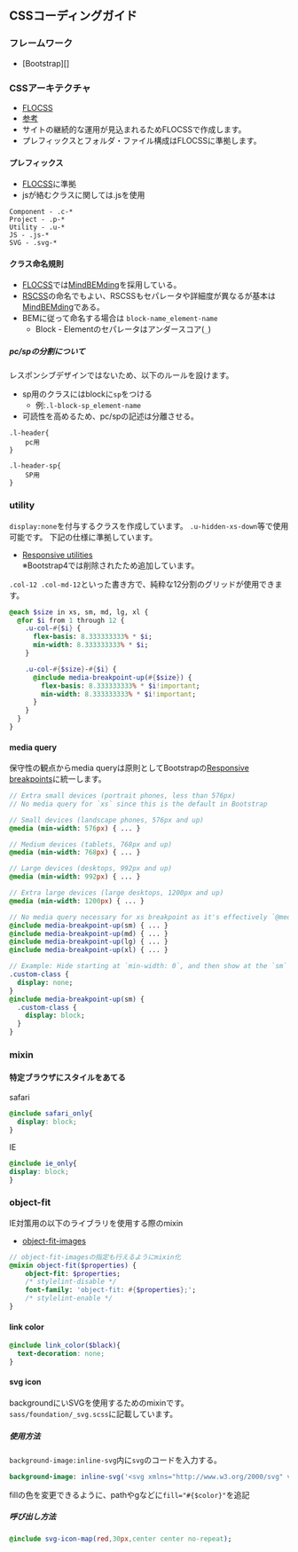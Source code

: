 ## CSSコーディングガイド

### フレームワーク
- [Bootstrap][]

### CSSアーキテクチャ
  - [FLOCSS][]
  - [参考](https://qiita.com/Atsss/items/4f9d98fb1d0546539c09)
  - サイトの継続的な運用が見込まれるためFLOCSSで作成します。
  - プレフィックスとフォルダ・ファイル構成はFLOCSSに準拠します。

#### プレフィックス
- [FLOCSS][]に準拠
- jsが絡むクラスに関しては.jsを使用

```
Component - .c-*
Project - .p-*
Utility - .u-*
JS - .js-*
SVG - .svg-*
```

####  クラス命名規則

- [FLOCSS][]では[MindBEMding][]を採用している。
- [RSCSS](https://qiita.com/kk6/items/760efba180ec526903db)の命名でもよい、RSCSSもセパレータや詳細度が異なるが基本は[MindBEMding][]である。
- BEMに従って命名する場合は `block-name_element-name`
  - Block - Elementのセパレータはアンダースコア(`_`)

##### pc/spの分割について
レスポンシブデザインではないため、以下のルールを設けます。

- sp用のクラスにはblockに`sp`をつける
    - 例:`.l-block-sp_element-name`
- 可読性を高めるため、pc/spの記述は分離させる。

```
.l-header{
    pc用
}

.l-header-sp{
    SP用
}
```


### utility
`display:none`を付与するクラスを作成しています。
`.u-hidden-xs-down`等で使用可能です。
下記の仕様に準拠しています。
- [Responsive utilities](https://v4-alpha.getbootstrap.com/layout/responsive-utilities/)  
※Bootstrap4では削除されたため追加しています。

`.col-12 .col-md-12`といった書き方で、純粋な12分割のグリッドが使用できます。

```sass
@each $size in xs, sm, md, lg, xl {
  @for $i from 1 through 12 {
    .u-col-#{$i} {
      flex-basis: 8.333333333% * $i;
      min-width: 8.333333333% * $i;
    }

    .u-col-#{$size}-#{$i} {
      @include media-breakpoint-up(#{$size}) {
        flex-basis: 8.333333333% * $i!important;
        min-width: 8.333333333% * $i!important;
      }
    }
  }
}
```

#### media query
保守性の観点からmedia queryは原則としてBootstrapの[Responsive breakpoints](https://getbootstrap.com/docs/4.1/layout/overview/#responsive-breakpoints)に統一します。

```sass
// Extra small devices (portrait phones, less than 576px)
// No media query for `xs` since this is the default in Bootstrap

// Small devices (landscape phones, 576px and up)
@media (min-width: 576px) { ... }

// Medium devices (tablets, 768px and up)
@media (min-width: 768px) { ... }

// Large devices (desktops, 992px and up)
@media (min-width: 992px) { ... }

// Extra large devices (large desktops, 1200px and up)
@media (min-width: 1200px) { ... }

// No media query necessary for xs breakpoint as it's effectively `@media (min-width: 0) { ... }`
@include media-breakpoint-up(sm) { ... }
@include media-breakpoint-up(md) { ... }
@include media-breakpoint-up(lg) { ... }
@include media-breakpoint-up(xl) { ... }

// Example: Hide starting at `min-width: 0`, and then show at the `sm` breakpoint
.custom-class {
  display: none;
}
@include media-breakpoint-up(sm) {
  .custom-class {
    display: block;
  }
}
```

### mixin
#### 特定ブラウザにスタイルをあてる
safari
```scss
@include safari_only{
  display: block;
}
```
IE
```scss
@include ie_only{
display: block;
}
```

### object-fit

IE対策用の以下のライブラリを使用する際のmixin

- [object-fit-images](https://github.com/bfred-it/object-fit-images)

```sass
// object-fit-imagesの指定も行えるようにmixin化
@mixin object-fit($properties) {
    object-fit: $properties;
    /* stylelint-disable */
    font-family: 'object-fit: #{$properties};';
    /* stylelint-enable */
}
```

#### link color

```scss
@include link_color($black){
  text-decoration: none;
}
```

#### svg icon
backgroundにいSVGを使用するためのmixinです。
`sass/foundation/_svg.scss`に記載しています。

##### 使用方法
`background-image:inline-svg`内に`svg`のコードを入力する。
```sass
background-image: inline-svg('<svg xmlns="http://www.w3.org/2000/svg" viewBox="0 0 33.431 29.418"><path fill="#{$color}" data-name="Path 216" d="M33.766,5.5l-.258-.352-.117-1.41-.47-.47L32.568.5,32.1.782l-.587.775-1.879.4.235.258L28.5,5.621l-2.678.517L25.567,7.36l-.822.94-1.1.587-1.057.282L21.244,9l-.493.634h-.4s.94.4.7,1.01a.989.989,0,0,1-.893.634l-1.5.376s-.963.7-1.01.94-1.457.752-1.457.752l-.47-.587-1.2-.094-.164-.305v-.7H12.74l-1.269-.7-.423-.752h-.94l-.423-.681L9.31,9.192l-.752.329-.7-.446S7.43,8.723,7.1,8.84a9.139,9.139,0,0,1-1.2.235v-1.1l-.728-.188H4.141l.188.7.423,1.879H2.826l-.235.587h-.94v.893H2.8v.634l-.658.587-.752.752H.5V16.17l1.245-1.457v1.175l-.329,1.668A16.192,16.192,0,0,1,3.39,19.529c.117.282.658.47.658.47l1.034-.117.493-.047s-.47.7,0,1.222a7.362,7.362,0,0,0,.987.893h.987l.282-.423s.164.07.376.164a2.9,2.9,0,0,0,.681.235c.188,0-.822.658-.822.658v.47l1.222.282v-.822h.94s-.587.47-.423.822c.023.023.023.07.047.094.211.352.658.916.658.916l.517-.423s-.117-.47.517-.188,1.527.141,1.527.611a6.036,6.036,0,0,0,.235,1.269s.047-.8,1.222-.094A15.4,15.4,0,0,1,17.462,27.4a4.3,4.3,0,0,0,2.114,1.057c.258.047,2.161.023,2.631,0h.117a2.065,2.065,0,0,1,1.292.376,4.817,4.817,0,0,0,2.349,1.081,4.84,4.84,0,0,0,1.762-1.081s.423-.117.752-.211a1.034,1.034,0,0,1,.235-.047c.282-.047,1.457-.235,1.457-.235l1.809-.047-.282-.658.822-.446-.822-.752-.7-1.245-.47-1.222-.07-.141-.634-1.1-.517-.752-1.363-.188V21.5l-.7-.987h1.222l-.7-2.913h-.587l-.117-.446-1.269.446v-.446h-.047l1.363-1.386h.987l.352-.681s-2-1.692-1.832-2.114a4.574,4.574,0,0,1,.517-.893l1.292-.7-.282-.446h.752l.235-.728.658-.423s.587.117.752.423a3.291,3.291,0,0,0,.987.728h.47l.587-.728.47-.423V6.491l.893-.587Z" transform="translate(-0.5 -0.5)"/></svg>')
```
fillの色を変更できるように、pathやgなどに`fill="#{$color}"`を追記

##### 呼び出し方法
```sass
@include svg-icon-map(red,30px,center center no-repeat);
```

<!-- 以下、各種リンク -->

[FLOCSS]: https://github.com/hiloki/flocss
[MindBEMding]: https://github.com/juno/bem-methodology-ja/blob/master/definitions.md
[Bootstarp]: https://getbootstrap.com/
